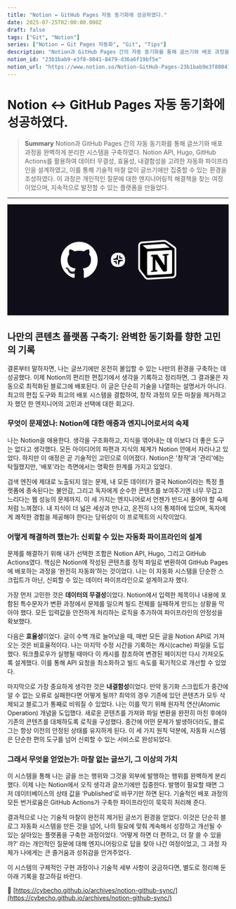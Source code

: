 ```yaml
---
title: "Notion ↔ GitHub Pages 자동 동기화에 성공하였다."
date: 2025-07-25T02:00:00.000Z
draft: false
tags: ["Git", "Notion"]
series: ["Notion ↔ Git Pages 자동화", "Git", "Tips"]
description: "Notion과 GitHub Pages 간의 자동 동기화를 통해 글쓰기와 배포 과정을 완벽하게 분리한 시스템을 구축하였다. Notion API, Hugo, GitHub Actions를 활용하여 데이터 무결성, 효율성, 내결함성을 고려한 자동화 파이프라인을 설계하였고, 이를 통해 기술적 마찰 없이 글쓰기에만 집중할 수 있는 환경을 조성하였다. 이 과정은 개인적인 질문에 대한 엔지니어링적 해결책을 찾는 여정이었으며, 지속적으로 발전할 수 있는 플랫폼을 만들었다."
notion_id: "23b1bab9-e3f8-8041-8479-d36a6f19bf5e"
notion_url: "https://www.notion.so/Notion-GitHub-Pages-23b1bab9e3f880418479d36a6f19bf5e"
---
```


# Notion ↔ GitHub Pages 자동 동기화에 성공하였다.

> **Summary**
> Notion과 GitHub Pages 간의 자동 동기화를 통해 글쓰기와 배포 과정을 완벽하게 분리한 시스템을 구축하였다. Notion API, Hugo, GitHub Actions를 활용하여 데이터 무결성, 효율성, 내결함성을 고려한 자동화 파이프라인을 설계하였고, 이를 통해 기술적 마찰 없이 글쓰기에만 집중할 수 있는 환경을 조성하였다. 이 과정은 개인적인 질문에 대한 엔지니어링적 해결책을 찾는 여정이었으며, 지속적으로 발전할 수 있는 플랫폼을 만들었다.

---

![Image](image_455c95d412cb.png)

## 나만의 콘텐츠 플랫폼 구축기: 완벽한 동기화를 향한 고민의 기록

결론부터 말하자면, 나는 글쓰기에만 온전히 몰입할 수 있는 나만의 환경을 구축하는 데 성공했다. 이제 Notion의 편리한 편집기에서 생각을 기록하고 정리하면, 그 결과물은 자동으로 최적화된 블로그에 배포된다. 이 글은 단순히 기술을 나열하는 설명서가 아니다. 최고의 편집 도구와 최고의 배포 시스템을 결합하여, 창작 과정의 모든 마찰을 제거하고자 했던 한 엔지니어의 고민과 선택에 대한 회고다.

### 무엇이 문제였나: Notion에 대한 애증과 엔지니어로서의 숙제

나는 Notion을 애용한다. 생각을 구조화하고, 지식을 엮어내는 데 이보다 더 좋은 도구는 없다고 생각했다. 모든 아이디어의 파편과 지식의 체계가 Notion 안에서 자라나고 있었다. 하지만 이 애정은 곧 기술적인 고민으로 이어졌다. Notion은 '창작'과 '관리'에는 탁월했지만, '배포'라는 측면에서는 명확한 한계를 가지고 있었다.

검색 엔진에 제대로 노출되지 않는 문제, 내 모든 데이터가 결국 Notion이라는 특정 플랫폼에 종속된다는 불안감, 그리고 독자에게 순수한 콘텐츠를 보여주기엔 너무 무겁고 느리다는 웹 성능의 문제까지. 이 세 가지는 엔지니어로서 언젠가 반드시 풀어야 할 숙제처럼 느껴졌다. 내 지식이 더 넓은 세상과 만나고, 온전히 나의 통제하에 있으며, 독자에게 쾌적한 경험을 제공해야 한다는 당위성이 이 프로젝트의 시작이었다.

### 어떻게 해결하려 했는가: 신뢰할 수 있는 자동화 파이프라인의 설계

문제를 해결하기 위해 내가 선택한 조합은 Notion API, Hugo, 그리고 GitHub Actions였다. 핵심은 Notion에 작성된 콘텐츠를 정적 파일로 변환하여 GitHub Pages에 배포하는 과정을 ‘완전히 자동화’하는 것이었다. 나는 이 자동화 시스템을 단순한 스크립트가 아닌, 신뢰할 수 있는 데이터 파이프라인으로 설계하고자 했다.

가장 먼저 고민한 것은 **데이터의 무결성**이었다. Notion에서 입력한 제목이나 내용에 포함된 특수문자가 변환 과정에서 문제를 일으켜 빌드 전체를 실패하게 만드는 상황을 막아야 했다. 모든 입력값을 안전하게 처리하는 로직을 추가하여 파이프라인의 안정성을 확보했다.

다음은 **효율성**이었다. 글이 수백 개로 늘어났을 때, 매번 모든 글을 Notion API로 가져오는 것은 비효율적이다. 나는 마지막 수정 시간을 기록하는 캐시(cache) 파일을 도입했다. 워크플로우가 실행될 때마다 이 캐시를 참조하여 변경된 페이지만 다시 가져오도록 설계했다. 이를 통해 API 요청을 최소화하고 빌드 속도를 획기적으로 개선할 수 있었다.

마지막으로 가장 중요하게 생각한 것은 **내결함성**이었다. 만약 동기화 스크립트가 중간에 알 수 없는 오류로 실패한다면 어떻게 될까? 최악의 경우 기존에 있던 콘텐츠가 모두 삭제되고 블로그가 통째로 비워질 수 있었다. 나는 이를 막기 위해 원자적 연산(Atomic Operation) 개념을 도입했다. 새로운 콘텐츠를 가져와 파일 변환을 완전히 마친 후에야 기존의 콘텐츠를 대체하도록 로직을 구성했다. 중간에 어떤 문제가 발생하더라도, 블로그는 항상 이전의 안정된 상태를 유지하게 된다. 이 세 가지 원칙 덕분에, 자동화 시스템은 단순한 편의 도구를 넘어 신뢰할 수 있는 서비스로 완성되었다.

### 그래서 무엇을 얻었는가: 마찰 없는 글쓰기, 그 이상의 가치

이 시스템을 통해 나는 글을 쓰는 행위와 그것을 외부에 발행하는 행위를 완벽하게 분리했다. 이제 나는 Notion에서 오직 생각과 글쓰기에만 집중한다. 발행이 필요할 때면 그저 데이터베이스의 상태 값을 ‘Published’로 바꾸기만 하면 된다. 기술적인 배포 과정의 모든 번거로움은 GitHub Actions가 구축한 파이프라인이 묵묵히 처리해 준다.

결과적으로 나는 기술적 마찰이 완전히 제거된 글쓰기 환경을 얻었다. 이것은 단순히 블로그 자동화 시스템을 만든 것을 넘어, 나의 필요에 맞춰 계속해서 성장하고 개선될 수 있는 살아있는 플랫폼을 구축한 과정이었다. ‘어떻게 하면 더 편하고, 더 잘 쓸 수 있을까?’ 라는 개인적인 질문에 대해 엔지니어링으로 답을 찾아 나간 여정이었고, 그 과정 자체가 나에게는 큰 즐거움과 성취감을 안겨주었다.

이 시스템의 구체적인 구현 과정이나 기술적 세부 사항이 궁금하다면, 별도로 정리해 둔 아래 기록을 참고하길 바란다.

🔗 [https://cybecho.github.io/archives/notion-github-sync/](https://cybecho.github.io/archives/notion-github-sync/)

